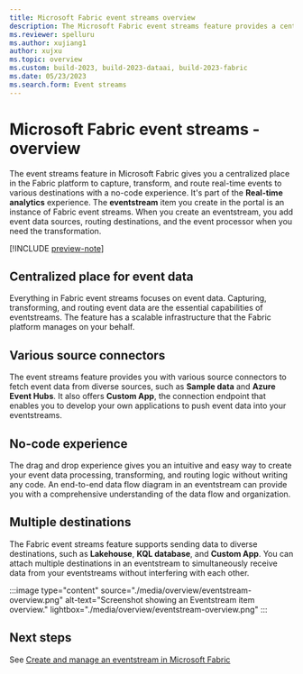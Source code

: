 ```yaml
---
title: Microsoft Fabric event streams overview
description: The Microsoft Fabric event streams feature provides a centralized place to capture, transform, and route real-time events to various destinations. Learn more.
ms.reviewer: spelluru
ms.author: xujiang1
author: xujxu
ms.topic: overview
ms.custom: build-2023, build-2023-dataai, build-2023-fabric
ms.date: 05/23/2023
ms.search.form: Event streams
---
```


# Microsoft Fabric event streams - overview

The event streams feature in Microsoft Fabric gives you a centralized place in the Fabric platform to capture, transform, and route real-time events to various destinations with a no-code experience. It's part of the **Real-time analytics** experience. The **eventstream** item you create in the portal is an instance of Fabric event streams. When you create an eventstream, you add event data sources, routing destinations, and the event processor when you need the transformation.

[!INCLUDE [preview-note](../../includes/preview-note.md)]

## Centralized place for event data

Everything in Fabric event streams focuses on event data. Capturing, transforming, and routing event data are the essential capabilities of eventstreams. The feature has a scalable infrastructure that the Fabric platform manages on your behalf.

## Various source connectors

The event streams feature provides you with various source connectors to fetch event data from diverse sources, such as **Sample data** and **Azure Event Hubs**. It also offers **Custom App**, the connection endpoint that enables you to develop your own applications to push event data into your eventstreams.

## No-code experience

The drag and drop experience gives you an intuitive and easy way to create your event data processing, transforming, and routing logic without writing any code. An end-to-end data flow diagram in an eventstream can provide you with a comprehensive understanding of the data flow and organization.

## Multiple destinations

The Fabric event streams feature supports sending data to diverse destinations, such as **Lakehouse**, **KQL database**, and **Custom App**. You can attach multiple destinations in an eventstream to simultaneously receive data from your eventstreams without interfering with each other.

:::image type="content" source="./media/overview/eventstream-overview.png" alt-text="Screenshot showing an Eventstream item overview." lightbox="./media/overview/eventstream-overview.png" :::

## Next steps

See [Create and manage an eventstream in Microsoft Fabric](./create-manage-an-eventstream.md)
